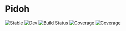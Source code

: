 # Pidoh

[![Stable](https://img.shields.io/badge/docs-stable-blue.svg)](https://Pidoh.github.io/Pidoh.jl/stable)
[![Dev](https://img.shields.io/badge/docs-dev-blue.svg)](https://Pidoh.github.io/Pidoh.jl/dev)
[![Build Status](https://github.com/Pidoh/Pidoh.jl/workflows/CI/badge.svg)](https://github.com/Pidoh/Pidoh.jl/actions)
[![Coverage](https://codecov.io/gh/Pidoh/Pidoh.jl/branch/master/graph/badge.svg)](https://codecov.io/gh/Pidoh/Pidoh.jl)
[![Coverage](https://coveralls.io/repos/github/Pidoh/Pidoh.jl/badge.svg?branch=master)](https://coveralls.io/github/Pidoh/Pidoh.jl?branch=master)
